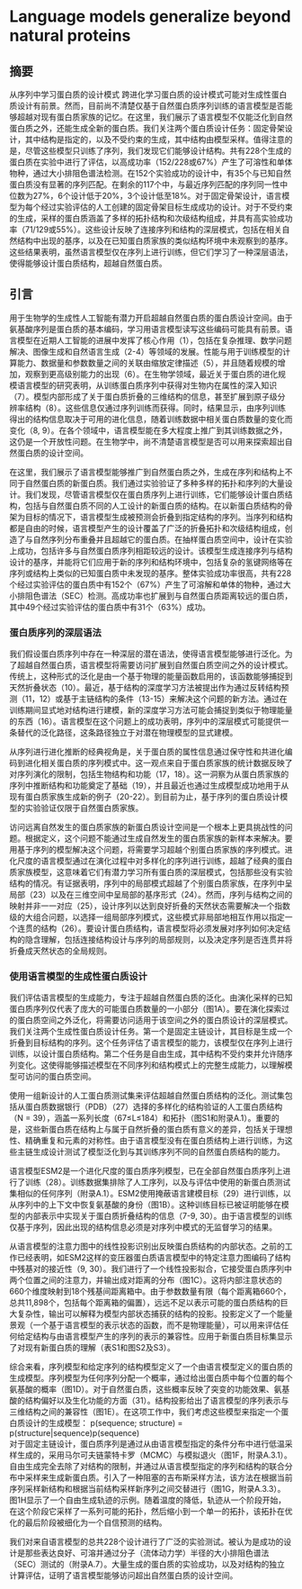 # Language models generalize beyond natural proteins
## 摘要
从序列中学习蛋白质的设计模式
跨进化学习蛋白质的设计模式可能对生成性蛋白质设计有前景。然而，目前尚不清楚仅基于自然蛋白质序列训练的语言模型是否能够超越对现有蛋白质家族的记忆。在这里，我们展示了语言模型不仅能泛化到自然蛋白质之外，还能生成全新的蛋白质。我们关注两个蛋白质设计任务：固定骨架设计，其中结构是指定的，以及不受约束的生成，其中结构由模型采样。值得注意的是，尽管这些模型只训练了序列，我们发现它们能够设计结构。共有228个生成的蛋白质在实验中进行了评估，以高成功率（152/228或67%）产生了可溶性和单体物种，通过大小排阻色谱法检测。在152个实验成功的设计中，有35个与已知自然蛋白质没有显著的序列匹配。在剩余的117个中，与最近序列匹配的序列同一性中位数为27%，6个设计低于20%，3个设计低至18%。对于固定骨架设计，语言模型为每个经过实验评估的人工创建的固定骨架目标生成成功的设计。对于不受约束的生成，采样的蛋白质涵盖了多样的拓扑结构和次级结构组成，并具有高实验成功率（71/129或55%）。这些设计反映了连接序列和结构的深层模式，包括在相关自然结构中出现的基序，以及在已知蛋白质家族的类似结构环境中未观察到的基序。这些结果表明，虽然语言模型仅在序列上进行训练，但它们学习了一种深层语法，使得能够设计蛋白质结构，超越自然蛋白质。  
## 引言
用于生物学的生成性人工智能有潜力开启超越自然蛋白质的蛋白质设计空间。由于氨基酸序列是蛋白质的基本编码，学习用语言模型读写这些编码可能具有前景。语言模型在近期人工智能的进展中发挥了核心作用（1），包括在复杂推理、数学问题解决、图像生成和自然语言生成（2-4）等领域的发展。性能与用于训练模型的计算能力、数据量和参数数量之间的关联由缩放定律描述（5），并且随着规模的增加，观察到更高级别能力的出现（6）。在生物学领域，最近关于蛋白质的进化规模语言模型的研究表明，从训练蛋白质序列中获得对生物内在属性的深入知识（7）。模型内部形成了关于蛋白质折叠的三维结构的信息，甚至扩展到原子级分辨率结构（8）。这些信息仅通过序列训练而获得。同时，结果显示，由序列训练得出的结构信息取决于可用的进化信息，随着训练数据中相关蛋白质数量的变化而变化（8, 9）。在各个领域中，语言模型能在多大程度上推广到其训练数据之外，这仍是一个开放性问题。在生物学中，尚不清楚语言模型是否可以用来探索超出自然蛋白质的设计空间。  

在这里，我们展示了语言模型能够推广到自然蛋白质之外，生成在序列和结构上不同于自然蛋白质的新蛋白质。我们通过实验验证了多种多样的拓扑和序列的大量设计。我们发现，尽管语言模型仅在蛋白质序列上进行训练，它们能够设计蛋白质结构，包括与自然蛋白质不同的人工设计的新蛋白质的结构。在以新蛋白质结构的骨架为目标的情况下，语言模型生成被预测会折叠到指定结构的序列。当序列和结构都是自由的时候，语言模型产生的设计覆盖了广泛的折叠拓扑和次级结构组成，创造了与自然序列分布重叠并且超越它的蛋白质。在抽样蛋白质空间中，设计在实验上成功，包括许多与自然蛋白质序列相距较远的设计。该模型生成连接序列与结构设计的基序，并能将它们应用于新的序列和结构环境中，包括复杂的氢键网络等在序列或结构上类似的已知蛋白质中未发现的基序。整体实验成功率很高，共有228个经过实验评估的蛋白质中有152个（67%）产生了可溶解和单体的物种，通过大小排阻色谱法（SEC）检测。高成功率也扩展到与自然蛋白质距离较远的蛋白质，其中49个经过实验评估的蛋白质中有31个（63%）成功。  

### 蛋白质序列的深层语法

我们假设蛋白质序列中存在一种深层的潜在语法，使得语言模型能够进行泛化。为了超越自然蛋白质，语言模型将需要访问扩展到自然蛋白质空间之外的设计模式。传统上，这种形式的泛化是由一个基于物理的能量函数启用的，该函数能够捕捉到天然折叠状态（10）。最近，基于结构的深度学习方法被提出作为通过反转结构预测（11，12）或基于主链结构的条件（13-15）来解决这个问题的新方法。通过在训练期间显式地对结构进行建模，新的深度学习方法可能会捕捉到类似于物理能量的东西（16）。语言模型在这个问题上的成功表明，序列中的深层模式可能提供一条替代的泛化路径，这条路径独立于对潜在物理模型的显式建模。  

从序列进行进化推断的经典视角是，关于蛋白质的属性信息通过保守性和共进化编码到进化相关蛋白质的序列模式中。这一观点来自于蛋白质家族的统计数据反映了对序列演化的限制，包括生物结构和功能（17，18）。这一洞察为从蛋白质家族的序列中推断结构和功能奠定了基础（19），并且最近也通过生成模型成功地用于从现有蛋白质家族生成新的例子（20-22）。到目前为止，基于序列的蛋白质设计模型的实验验证仅限于自然蛋白质家族。  

访问远离自然发生的蛋白质家族的新蛋白质设计空间是一个根本上更具挑战性的问题。根据定义，这个问题不能通过生成自然发生的蛋白质家族的新样本来解决。要用基于序列的模型解决这个问题，将需要学习超越个别蛋白质家族的序列模式。进化尺度的语言模型通过在演化过程中对多样化的序列进行训练，超越了经典的蛋白质家族模型，这意味着它们有潜力学习所有蛋白质的深层模式，包括那些没有实验结构的情况。有证据表明，序列中的局部模式超越了个别蛋白质家族，在序列中呈局部（23）以及在三维空间中呈局部的基序形式（24）。然而，序列与结构之间的映射并非一一对应（25），设计序列以达到良好折叠的天然状态需要解决一个指数级的大组合问题，以选择一组局部序列模式，这些模式非局部地相互作用以指定一个连贯的结构（26）。要设计蛋白质结构，语言模型将必须发展对序列如何决定结构的隐含理解，包括连接结构设计与序列的局部规则，以及决定序列是否连贯并将折叠成天然状态的全局规则。  

### 使用语言模型的生成性蛋白质设计
我们评估语言模型的生成能力，专注于超越自然蛋白质的泛化。由演化采样的已知蛋白质序列仅代表了庞大的可能蛋白质数量的一小部分（图1A）。要在演化探索过的蛋白质空间之外泛化，将需要访问适用于该空间之外的蛋白质设计的深层模式。我们关注两个生成性蛋白质设计任务。第一个是固定主链设计，其目标是生成一个折叠到目标结构的序列。这个任务评估了语言模型的能力，该模型仅在序列上进行训练，以设计蛋白质结构。第二个任务是自由生成，其中结构不受约束并允许随序列变化。这使得能够描述模型在不同序列和结构模式上的完整生成能力，以理解模型可访问的蛋白质空间。

使用一组新设计的人工蛋白质测试集来评估超越自然蛋白质结构的泛化。测试集包括从蛋白质数据银行（PDB）（27）选择的多样化的结构验证的人工蛋白质结构（N = 39），涵盖一系列长度（67≤L≤184）和拓扑（图S1和附录A.1）。重要的是，这些新蛋白质在结构上与属于自然折叠的蛋白质有意义的差异，包括关于理想性、精确重复和元素的对称性。由于语言模型没有在蛋白质结构上进行训练，为这些主链生成设计测试了模型泛化到与其训练序列不同的自然蛋白质结构的能力。 

语言模型ESM2是一个进化尺度的蛋白质序列模型，已在全部自然蛋白质序列上进行了训练（28）。训练数据集排除了人工序列，以及与评估中使用的新蛋白质测试集相似的任何序列（附录A.1）。ESM2使用掩蔽语言建模目标（29）进行训练，以从序列中的上下文中恢复氨基酸的身份（图1B）。这种训练目标已被证明能够在模型的内部表示中实现关于蛋白质折叠结构的信息（7-9, 30）。由于语言模型的训练仅基于序列，因此出现的结构信息必须是对序列中模式的无监督学习的结果。 

从语言模型的注意力图中的线性投影识别出反映蛋白质结构的内部状态。之前的工作已经表明，如ESM2这样的变压器蛋白质语言模型中的特定注意力图编码了结构中残基对的接近性（9, 30）。我们进行了一个线性投影拟合，它接受蛋白质序列中两个位置之间的注意力，并输出成对距离的分布（图1C）。这将内部注意状态的660个维度映射到18个残基间距离箱中。由于参数数量有限（每个距离箱660个，总共11,898个，包括每个距离箱的偏置），远远不足以表示可能的蛋白质结构的巨大复杂性，输出可以解释为模型内部状态捕获的结构的投影。投影定义了一个能量景观（一个基于语言模型的表示状态的函数，而不是物理能量），可以用来评估任何给定结构与由语言模型产生的序列的表示的兼容性。应用于新蛋白质目标集显示了对现有新蛋白质的理解（表S1和图S2及S3）。  

综合来看，序列模型和给定序列的结构模型定义了一个由语言模型定义的蛋白质的生成模型。序列模型为任何序列分配一个概率，通过给出蛋白质中每个位置的每个氨基酸的概率（图1D）。对于自然蛋白质，这些概率反映了突变的功能效果、氨基酸的结构偏好以及生化功能的方面（31）。结构投影给出了语言模型的序列表示与三维结构之间的兼容性（图1E）。在这项工作中，我们考虑这些模型来指定一个蛋白质设计的生成模型：
p(sequence; structure) = p(structure|sequence)p(sequence)   
对于固定主链设计，蛋白质序列是通过从由语言模型指定的条件分布中进行低温采样生成的，采用马尔可夫链蒙特卡罗（MCMC）与模拟退火（图1F，附录A.3.1）。自由生成完全去除了对结构的限制，并通过从语言模型指定的序列和结构的联合分布中采样来生成新蛋白质。引入了一种阻塞的吉布斯采样方法，该方法在根据当前序列采样新结构和根据当前结构采样新序列之间交替进行（图1G，附录A.3.3）。图1H显示了一个自由生成轨迹的示例。随着温度的降低，轨迹从一个阶段开始，在这个阶段它采样了一系列可能的拓扑，然后缩小到一个单一的拓扑，该拓扑在优化的最后阶段被细化为一个自信预测的结构。  

我们对来自语言模型的总共228个设计进行了广泛的实验测试。被认为是成功的设计是那些表达良好、可溶并通过分子（流体动力学）半径的大小排阻色谱法（SEC）测试的（附录A.7）。大量生成的蛋白质的实验成功，以及对结构的独立计算评估，证明了语言模型能够访问超出自然蛋白质的设计空间。  



